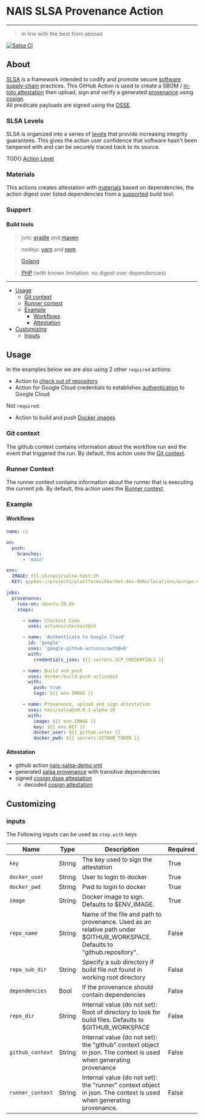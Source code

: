 # NAIS SLSA Provenance Action
___
> in line with the best from abroad

[![Salsa CI](https://github.com/nais/salsa/actions/workflows/main.yml/badge.svg)](https://github.com/nais/salsa/actions/workflows/main.yml)

## About

[SLSA](https://github.com/slsa-framework/slsa) is a framework intended to codify and promote
secure [software supply-chain](https://slsa.dev/) practices. This GitHub Action is used to create a SBOM
/ [in-toto attestation](https://github.com/in-toto/attestation) then upload, sign and verify a
generated [provenance](https://slsa.dev/provenance/v0.2) using [cosign](https://github.com/sigstore/cosign).  
All predicate payloads are signed using the [DSSE](https://github.com/secure-systems-lab/dsse).

### SLSA Levels

SLSA is organized into a series of [levels](https://slsa.dev/spec/v0.1/levels) that provide increasing integrity
guarantees. This gives the action user confidence that software hasn’t been tampered with and can be securely traced
back to its source.

TODO
[Action Level](https://slsa.dev/spec/v0.1/requirements#provenance-requirements)

### Materials

This actions creates attestation with [materials](https://slsa.dev/provenance/v0.2#example) based on dependencies, the
action digest over listed dependencies from a [supported](#support) build tool.

### Support

#### Build tools

> jvm: [gradle](https://gradle.org/) and [maven](https://maven.apache.org/)

> nodejs: [yarn](https://yarnpkg.com/) and [npm](https://www.npmjs.com/)

> [Golang](https://go.dev/)

> [PHP](https://www.php.net/) (with known limitation: no digest over dependencies)

___

* [Usage](#usage)
    * [Git context](#git-context)
    * [Runner context](#runner-context)
    * [Example](#example)
        * [Workflows](#workflows)
        * [Attestation](#attestation)
* [Customizing](#customizing)
    * [Inputs](#inputs)

## Usage

In the examples below we are also using 2 other `required` actions:

* Action to [check out of repository](https://github.com/actions/checkout)
* Action for Google Cloud credentials to establishes [authentication](https://github.com/google-github-actions/auth) to
  Google Cloud

Not `required`:

* Action to build and push [Docker images](https://github.com/docker/build-push-action)

### Git context

The github context contains information about the workflow run and the event that triggered the run. By default, this
action uses the [Git context](https://docs.github.com/en/actions/learn-github-actions/contexts#github-context).

### Runner Context

The runner context contains information about the runner that is executing the current job. By default, this action uses
the [Runner context](https://docs.github.com/en/actions/learn-github-actions/contexts#runner-context).

### Example

#### Workflows

```yaml
name: ci

on:
  push:
    branches:
      - 'main'

env:
  IMAGE: ttl.sh/nais/salsa-test:1h
  KEY: gcpkms://projects/plattformsikkerhet-dev-496e/locations/europe-north1/keyRings/cosign/cryptoKeys/cosign-test/versions/1

jobs:
  provenance:
    runs-on: ubuntu-20.04
    steps:

      - name: Checkout Code
        uses: actions/checkout@v3

      - name: 'Authenticate to Google Cloud'
        id: 'google'
        uses: 'google-github-actions/auth@v0'
        with:
          credentials_json: ${{ secrets.GCP_CREDENTIALS }}

      - name: Build and push
        uses: docker/build-push-action@v2
        with:
          push: true
          tags: ${{ env.IMAGE }}

      - name: Provenance, upload and sign attestation
        uses: nais/salsa@v0.0.1-alpha-10
        with:
          image: ${{ env.IMAGE }}
          key: ${{ env.KEY }}
          docker_user: ${{ github.actor }}
          docker_pwd: ${{ secrets.GITHUB_TOKEN }}
```

#### Attestation

* github action [nais-salsa-demo.yml](.github/workflows/nais-salsa-demo.yml)
* generated [salsa provenance](pkg/dsse/testdata/salsa.provenance) with transitive dependencies
* signed [cosign dsse attestation](pkg/dsse/testdata/cosign-dsse-attestation.json)
    * decoded [cosign attestation](pkg/dsse/testdata/cosign-attestation.json)

## Customizing

### inputs

The Following inputs can be used as `step.with` keys

| Name             | Type   | Description                                                                                                                 | Required |
|------------------|--------|-----------------------------------------------------------------------------------------------------------------------------|----------|
| `key`            | String | The key used to sign the attestation                                                                                        | True     |
| `docker_user`    | String | User to login to docker                                                                                                     | True     |
| `docker_pwd`     | String | Pwd to login to docker                                                                                                      | True     |
| `image`          | String | Docker image to sign. Defaults to $ENV_IMAGE.                                                                               | True     |
| `repo_name`      | String | Name of the file and path to provenance. Used as an relative path under $GITHUB_WORKSPACE. Defaults to "github.repository". | False    |
| `repo_sub_dir`   | String | Specify a sub directory if build file not found in working root directory                                                   | False    |
| `dependencies`   | Bool   | If the provenance should contain dependencies                                                                               | False    |
| `repo_dir`       | String | Internal value (do not set): Root of directory to look for build files. Defaults to $GITHUB_WORKSPACE                       | False    |
| `github_context` | String | Internal value (do not set): the "github" context object in json. The context is used when generating provenance            | False    |
| `runner_context` | String | Internal value (do not set): the "runner" context object in json. The context is used when generating provenance.           | False    |